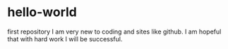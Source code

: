 # hello-world
first repository
I am very new to coding and sites like github. I am hopeful that with hard work I will be successful.
